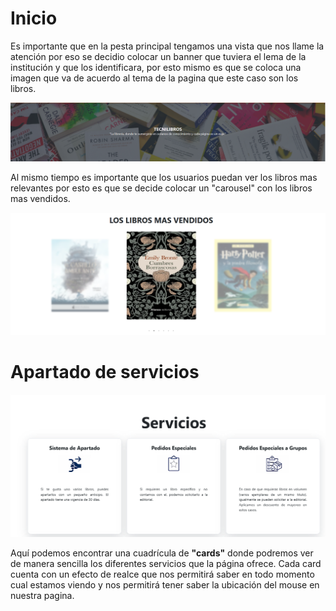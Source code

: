 # Inicio

Es importante que en la pesta principal tengamos una vista que nos llame la atención por eso se decidio colocar un banner que tuviera el lema de la institución y que los identificara, por esto mismo es que se coloca una imagen que va de acuerdo al tema de la pagina que este caso son los libros.

![Banner Pagina de Inicio](./imagenes-documentacion/BannerInicio.png)


Al mismo tiempo es importante que los usuarios puedan ver los libros mas relevantes por esto es que se decide colocar un "carousel" con los libros mas vendidos.

![Banner Pagina de Inicio](./imagenes-documentacion/InicioCarousel.png)



# Apartado de servicios

![Pagina de Servicios](./imagenes-documentacion/PaginaServicios.png)

Aquí podemos encontrar una cuadrícula de **"cards"** donde podremos ver de manera sencilla los diferentes servicios que la página ofrece. Cada card cuenta con un efecto de realce que nos permitirá saber en todo momento cual estamos viendo y nos permitirá tener saber la ubicación del mouse en nuestra pagina.


